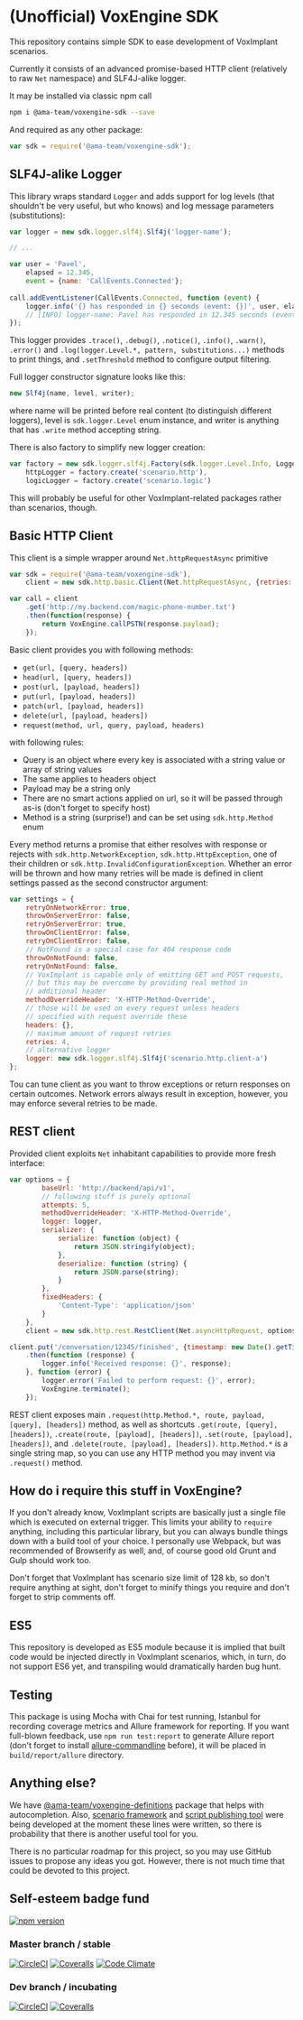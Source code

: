 # (Unofficial) VoxEngine SDK

This repository contains simple SDK to ease development of VoxImplant 
scenarios.

Currently it consists of an advanced promise-based HTTP client (relatively to 
raw `Net` namespace) and SLF4J-alike logger.

It may be installed via classic npm call

```bash
npm i @ama-team/voxengine-sdk --save
```

And required as any other package:

```js
var sdk = require('@ama-team/voxengine-sdk');
```

## SLF4J-alike Logger

This library wraps standard `Logger` and adds support for log levels 
(that shouldn't be very useful, but who knows) and log message 
parameters (substitutions):

```js
var logger = new sdk.logger.slf4j.Slf4j('logger-name');

// ...

var user = 'Pavel',
    elapsed = 12.345,
    event = {name: 'CallEvents.Connected'};
    
call.addEventListener(CallEvents.Connected, function (event) {
    logger.info('{} has responded in {} seconds (event: {})', user, elapsed, event);
    // [INFO] logger-name: Pavel has responded in 12.345 seconds (event: {"name": "CallEvents.Connected"})
});
```

This logger provides `.trace()`, `.debug()`, `.notice()`, `.info()`, 
`.warn()`, `.error()` and `.log(logger.Level.*, pattern, substitutions...)` 
methods to print things, and `.setThreshold` method to configure output
filtering.

Full logger constructor signature looks like this:

```js
new Slf4j(name, level, writer);
```

where name will be printed before real content (to distinguish 
different loggers), level is `sdk.logger.Level` enum instance, and 
writer is anything that has `.write` method accepting string.

There is also factory to simplify new logger creation:

```js
var factory = new sdk.logger.slf4j.Factory(sdk.logger.Level.Info, Logger),
    httpLogger = factory.create('scenario.http'),
    logicLogger = factory.create('scenario.logic')
```

This will probably be useful for other VoxImplant-related packages 
rather than scenarios, though.

## Basic HTTP Client

This client is a simple wrapper around `Net.httpRequestAsync` primitive

```js
var sdk = require('@ama-team/voxengine-sdk'),
    client = new sdk.http.basic.Client(Net.httpRequestAsync, {retries: 9, throwOnServerError: true});

var call = client
    .get('http://my.backend.com/magic-phone-number.txt')
    .then(function(response) {
        return VoxEngine.callPSTN(response.payload);
    });
```

Basic client provides you with following methods:

- `get(url, [query, headers])`
- `head(url, [query, headers])`
- `post(url, [payload, headers])`
- `put(url, [payload, headers])`
- `patch(url, [payload, headers])`
- `delete(url, [payload, headers])`
- `request(method, url, query, payload, headers)`

with following rules:

- Query is an object where every key is associated with a
string value or array of string values
- The same applies to headers object
- Payload may be a string only
- There are no smart actions applied on url, so it will be passed 
through as-is (don't forget to specify host)
- Method is a string (surprise!) and can be set using `sdk.http.Method` 
enum

Every method returns a promise that either resolves with response or
rejects with `sdk.http.NetworkException`, `sdk.http.HttpException`, one 
of their children or `sdk.http.InvalidConfigurationException`. Whether 
an error will be thrown and how many retries will be made is defined in 
client settings passed as the second constructor argument:

```js
var settings = {
    retryOnNetworkError: true,
    throwOnServerError: false,
    retryOnServerError: true,
    throwOnClientError: false,
    retryOnClientError: false,
    // NotFound is a special case for 404 response code
    throwOnNotFound: false,
    retryOnNotFound: false,
    // VoxImplant is capable only of emitting GET and POST requests,
    // but this may be overcome by providing real method in
    // additional header
    methodOverrideHeader: 'X-HTTP-Method-Override',
    // those will be used on every request unless headers 
    // specified with request override these 
    headers: {},
    // maximum amount of request retries
    retries: 4,
    // alternative logger
    logger: new sdk.logger.slf4j.Slf4j('scenario.http.client-a')
};
```

Tou can tune client as you want to throw exceptions or return responses
on certain outcomes. Network errors always result in exception, 
however, you may enforce several retries to be made.

## REST client

Provided client exploits `Net` inhabitant capabilities to provide more 
fresh interface:

```js
var options = {
        baseUrl: 'http://backend/api/v1',
        // following stuff is purely optional
        attempts: 5,
        methodOverrideHeader: 'X-HTTP-Method-Override',
        logger: logger,
        serializer: {
            serialize: function (object) {
                return JSON.stringify(object);
            },
            deserialize: function (string) {
                return JSON.parse(string);               
            }
        },
        fixedHeaders: {
            'Content-Type': 'application/json'
        }
    },
    client = new sdk.http.rest.RestClient(Net.asyncHttpRequest, options);

client.put('/conversation/12345/finished', {timestamp: new Date().getTime()}, {'X-Entity-Version': '12'})
    .then(function (response) {
        logger.info('Received response: {}', response);
    }, function (error) {
        logger.error('Failed to perform request: {}', error);
        VoxEngine.terminate();
    });
```

REST client exposes main `.request(http.Method.*, route, payload, [query], [headers])` 
method, as well as shortcuts `.get(route, [query], [headers])`,
`.create(route, [payload], [headers])`, 
`.set(route, [payload], [headers])`, and 
`.delete(route, [payload], [headers])`. `http.Method.*` is a single 
string map, so you can use any HTTP method you may invent via 
`.request()` method.

## How do i require this stuff in VoxEngine?

If you don't already know, VoxImplant scripts are basically just a 
single file which is executed on external trigger. This limits your 
ability to `require` anything, including this particular library, but 
you can always bundle things down with a build tool of your choice.
I personally use Webpack, but was recommended of Browserify as well,
and, of course good old Grunt and Gulp should work too.

Don't forget that VoxImplant has scenario size limit of 128 kb, so 
don't require anything at sight, don't forget to minify things
you require and don't forget to strip comments off.

## ES5

This repository is developed as ES5 module because it is implied that 
built code would be injected directly in VoxImplant scenarios, which, in 
turn, do not support ES6 yet, and transpiling would dramatically harden
bug hunt.

## Testing

This package is using Mocha with Chai for test running, Istanbul for 
recording coverage metrics and Allure framework for reporting. If you 
want full-blown feedback, use `npm run test:report` to generate Allure 
report (don't forget to install 
[allure-commandline][allure-commandline] before), it will be placed in 
`build/report/allure` directory.

## Anything else?

We have [@ama-team/voxengine-definitions][@definitions] package that 
helps with autocompletion. Also, 
[scenario framework][@scenario-framework] and 
[script publishing tool][@publisher] were being developed at the moment
these lines were written, so there is probability that there is another 
useful tool for you.

There is no particular roadmap for this project, so you may use GitHub 
issues to propose any ideas you got. However, there is not much time
that could be devoted to this project.

## Self-esteem badge fund

[![npm version](https://img.shields.io/npm/v/@ama-team/voxengine-sdk.svg?style=flat-square)](https://www.npmjs.com/package/@ama-team/voxengine-sdk)

### Master branch / stable
 
[![CircleCI](https://img.shields.io/circleci/project/github/ama-team/voxengine-sdk/master.svg?style=flat-square)](https://circleci.com/gh/ama-team/voxengine-sdk)
[![Coveralls](https://img.shields.io/coveralls/ama-team/voxengine-sdk/master.svg?style=flat-square)](https://coveralls.io/github/ama-team/voxengine-sdk?branch=master)
[![Code Climate](https://img.shields.io/codeclimate/github/ama-team/voxengine-sdk.svg?style=flat-square)](https://codeclimate.com/github/ama-team/voxengine-sdk)

### Dev branch / incubating

[![CircleCI](https://img.shields.io/circleci/project/github/ama-team/voxengine-sdk/dev.svg?style=flat-square)](https://circleci.com/gh/ama-team/voxengine-sdk)
[![Coveralls](https://img.shields.io/coveralls/ama-team/voxengine-sdk/dev.svg?style=flat-square)](https://coveralls.io/github/ama-team/voxengine-sdk?branch=dev)

  [allure-commandline]: http://wiki.qatools.ru/display/AL/Allure+Commandline
  [@definitions]: https://github.com/ama-team/voxengine-definitions
  [@scenario-framework]: https://github.com/ama-team/voxengine-scenario-framework
  [@publisher]: https://github.com/ama-team/voximplant-publisher
